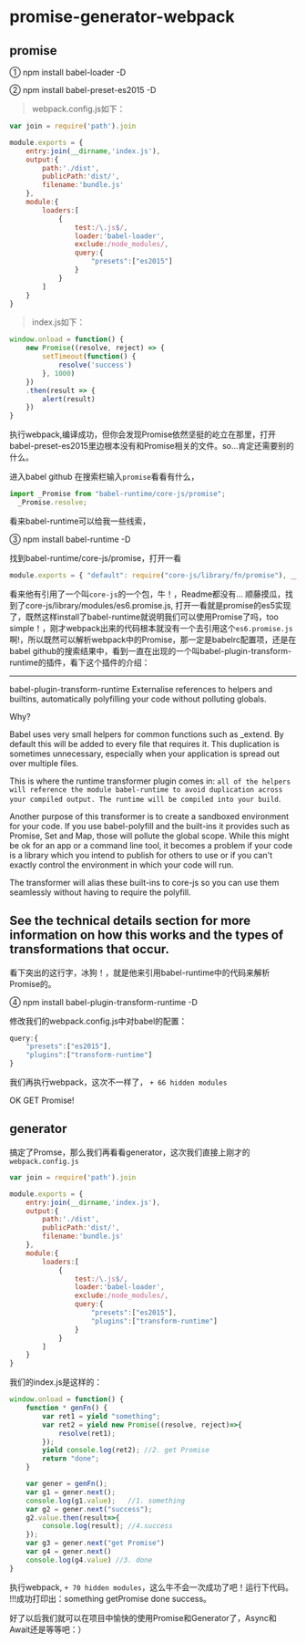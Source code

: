 # promise-generator-webpack

## promise

① npm install babel-loader -D

② npm install babel-preset-es2015 -D


> webpack.config.js如下：

```js
var join = require('path').join

module.exports = {
    entry:join(__dirname,'index.js'),
    output:{
        path:'./dist',
        publicPath:'dist/',
        filename:'bundle.js'
    },
    module:{
        loaders:[
            {
                test:/\.js$/,
                loader:'babel-loader',
                exclude:/node_modules/,
                query:{
                    "presets":["es2015"]
                }
            }
        ]
    }
}
```

> index.js如下：

```js
window.onload = function() {
    new Promise((resolve, reject) => {
        setTimeout(function() {
            resolve('success')
        }, 1000)
    })
    .then(result => {
        alert(result)
    })
}
```

执行webpack,编译成功，但你会发现Promise依然坚挺的屹立在那里，打开babel-preset-es2015里边根本没有和Promise相关的文件。so...肯定还需要别的什么。

进入babel github 在搜索栏输入`promise`看看有什么，
```js
import _Promise from "babel-runtime/core-js/promise";
  _Promise.resolve;
```

看来babel-runtime可以给我一些线索，

③ npm install babel-runtime -D 

找到babel-runtime/core-js/promise，打开一看
```js
module.exports = { "default": require("core-js/library/fn/promise"), __esModule: true };
```
看来他有引用了一个叫`core-js`的一个包，牛！，Readme都没有...
顺藤摸瓜，找到了core-js/library/modules/es6.promise.js, 打开一看就是promise的es5实现了，既然这样install了babel-runtime就说明我们可以使用Promise了吗，too simple！，刚才webpack出来的代码根本就没有一个去引用这个`es6.promise.js`啊!，所以既然可以解析webpack中的Promise，那一定是babelrc配置项，还是在babel github的搜索结果中，看到一直在出现的一个叫babel-plugin-transform-runtime的插件，看下这个插件的介绍：

---
babel-plugin-transform-runtime
Externalise references to helpers and builtins, automatically polyfilling your code without polluting globals.

Why?

Babel uses very small helpers for common functions such as _extend. By default this will be added to every file that requires it. This duplication is sometimes unnecessary, especially when your application is spread out over multiple files.

This is where the runtime transformer plugin comes in: `all of the helpers will reference the module babel-runtime to avoid duplication across your compiled output. The runtime will be compiled into your build`.

Another purpose of this transformer is to create a sandboxed environment for your code. If you use babel-polyfill and the built-ins it provides such as Promise, Set and Map, those will pollute the global scope. While this might be ok for an app or a command line tool, it becomes a problem if your code is a library which you intend to publish for others to use or if you can't exactly control the environment in which your code will run.

The transformer will alias these built-ins to core-js so you can use them seamlessly without having to require the polyfill.

See the technical details section for more information on how this works and the types of transformations that occur.
---
看下突出的这行字，冰狗！，就是他来引用babel-runtime中的代码来解析Promise的。

④ npm install babel-plugin-transform-runtime -D 

修改我们的webpack.config.js中对babel的配置：
```js
query:{
    "presets":["es2015"],
    "plugins":["transform-runtime"]
}
```

我们再执行webpack，这次不一样了， `+ 66 hidden modules`

OK GET Promise!

## generator
搞定了Promse，那么我们再看看generator，这次我们直接上刚才的`webpack.config.js`
```js
var join = require('path').join

module.exports = {
    entry:join(__dirname,'index.js'),
    output:{
        path:'./dist',
        publicPath:'dist/',
        filename:'bundle.js'
    },
    module:{
        loaders:[
            {
                test:/\.js$/,
                loader:'babel-loader',
                exclude:/node_modules/,
                query:{
                    "presets":["es2015"],
                    "plugins":["transform-runtime"]
                }
            }
        ]
    }
}
```

我们的index.js是这样的：
```js
window.onload = function() {
    function * genFn() {
        var ret1 = yield "something";
        var ret2 = yield new Promise((resolve, reject)=>{
            resolve(ret1);
        });
        yield console.log(ret2); //2. get Promise
        return "done";
    }

    var gener = genFn();
    var g1 = gener.next();
    console.log(g1.value);   //1. something
    var g2 = gener.next("success");
    g2.value.then(result=>{
        console.log(result); //4.success
    });
    var g3 = gener.next("get Promise")
    var g4 = gener.next()
    console.log(g4.value) //3. done
}
```
执行webpack, `+ 70 hidden modules`，这么牛不会一次成功了吧！运行下代码。
!!!成功打印出：something getPromise done success。

好了以后我们就可以在项目中愉快的使用Promise和Generator了，Async和Await还是等等吧：）
 